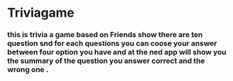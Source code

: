 # Triviagame

### this is trivia a game based on Friends show there are ten question snd for each questions you can coose your answer between four option you have and at the ned app will show you the summary of the question you answer correct and the wrong one .